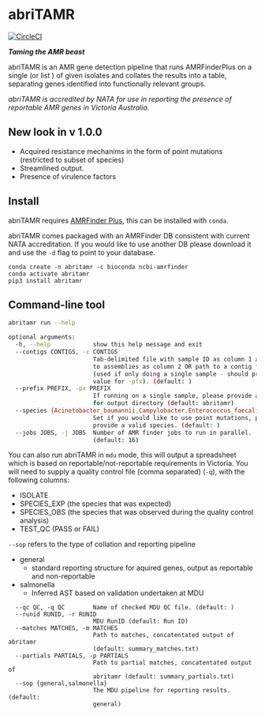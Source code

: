 # abriTAMR

[![CircleCI](https://circleci.com/gh/MDU-PHL/abritamr.svg?style=svg&circle-token=a54d59b013a30a507621695e738f0a72e47d6969)](https://circleci.com/gh/MDU-PHL/abritamr)

**_Taming the AMR beast_**

abriTAMR is an AMR gene detection pipeline that runs AMRFinderPlus on a single (or  list ) of given isolates and collates the results into a table, separating genes identified into functionally relevant groups.

_abriTAMR is accredited by NATA for use in reporting the presence of reportable AMR genes in Victoria Australia._

## New look in v 1.0.0

* Acquired resistance mechanims in the form of point mutations (restricted to subset of species)
* Streamlined output.
* Presence of virulence factors

## Install


abriTAMR requires [AMRFinder Plus](https://github.com/ncbi/amr), this can be installed with `conda`.

abriTAMR comes packaged with an AMRFinder DB consistent with current NATA accreditation. If you would like to use another DB please download it and use the `-d` flag to point to your database.

```
conda create -n abritamr -c bioconda ncbi-amrfinder
conda activate abritamr
pip3 install abritamr
```


## Command-line tool

```bash
abritamr run --help

optional arguments:
  -h, --help            show this help message and exit
  --contigs CONTIGS, -c CONTIGS
                        Tab-delimited file with sample ID as column 1 and path
                        to assemblies as column 2 OR path to a contig file
                        (used if only doing a single sample - should provide
                        value for -pfx). (default: )
  --prefix PREFIX, -px PREFIX
                        If running on a single sample, please provide a prefix
                        for output directory (default: abritamr)
  --species {Acinetobacter_baumannii,Campylobacter,Enterococcus_faecalis,Enterococcus_faecium,Escherichia,Klebsiella,Salmonella,Staphylococcus_aureus,Staphylococcus_pseudintermedius,Streptococcus_agalactiae,Streptococcus_pneumoniae,Streptococcus_pyogenes,Vibrio_cholerae}, -sp {Acinetobacter_baumannii,Campylobacter,Enterococcus_faecalis,Enterococcus_faecium,Escherichia,Klebsiella,Salmonella,Staphylococcus_aureus,Staphylococcus_pseudintermedius,Streptococcus_agalactiae,Streptococcus_pneumoniae,Streptococcus_pyogenes,Vibrio_cholerae}
                        Set if you would like to use point mutations, please
                        provide a valid species. (default: )
  --jobs JOBS, -j JOBS  Number of AMR finder jobs to run in parallel.
                        (default: 16)
```

You can also run abriTAMR in `mdu` mode, this will output a spreadsheet which is based on reportable/not-reportable requirements in Victoria. You will need to supply a quality control file (comma separated) (`-q`), with the following columns:

* ISOLATE
* SPECIES_EXP (the species that was expected)
* SPECIES_OBS (the species that was observed during the quality control analysis)
* TEST_QC (PASS or FAIL)

`--sop` refers to the type of collation and reporting pipeline
* general
  * standard reporting structure for aquired genes, output as reportable and non-reportable
* salmonella
  * Inferred AST based on validation undertaken at MDU

```abritamr mdu --help            
  --qc QC, -q QC        Name of checked MDU QC file. (default: )
  --runid RUNID, -r RUNID
                        MDU RunID (default: Run ID)
  --matches MATCHES, -m MATCHES
                        Path to matches, concatentated output of abritamr
                        (default: summary_matches.txt)
  --partials PARTIALS, -p PARTIALS
                        Path to partial matches, concatentated output of
                        abritamr (default: summary_partials.txt)
  --sop {general,salmonella}
                        The MDU pipeline for reporting results. (default:
                        general)

```
